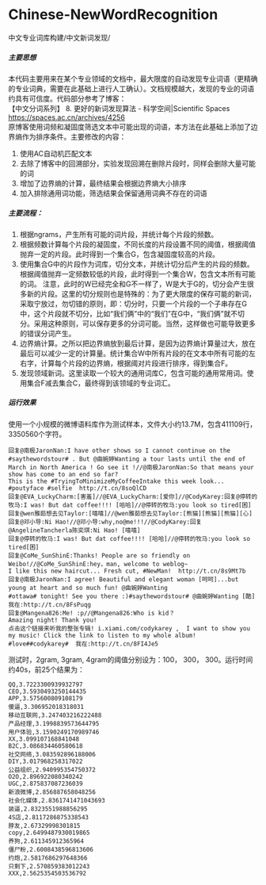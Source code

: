 # Chinese-NewWordRecognition
中文专业词库构建/中文新词发现/

##### 主要思想
本代码主要用来在某个专业领域的文档中，最大限度的自动发现专业词语（更精确的专业词典，需要在此基础上进行人工确认）。文档规模越大，发现的专业的词语约具有可信度。代码部分参考了博客：   
【中文分词系列】 8. 更好的新词发现算法 - 科学空间|Scientific Spaces  https://spaces.ac.cn/archives/4256    
原博客使用词频和凝固度筛选文本中可能出现的词语，本方法在此基础上添加了边界熵作为排序条件。主要修改的内容：      
1. 使用AC自动机匹配文本
2. 去除了博客中的回溯部分，实验发现回溯在删除片段时，同样会删除大量可能的词
3. 增加了边界熵的计算，最终结果会根据边界熵大小排序    
3. 加入排除通用词功能，筛选结果会保留通用词典不存在的词语

##### 主要流程：
1. 根据ngrams，产生所有可能的词片段，并统计每个片段的频数。
2. 根据频数计算每个片段的凝固度，不同长度的片段设置不同的阈值，根据阈值抛弃一定的片段。此时得到一个集合G，包含凝固度较高的片段。
3. 使用集合G中的片段作为词库，切分文本，并统计切分后产生的片段的频数。根据阈值抛弃一定频数较低的片段，此时得到一个集合W，包含文本所有可能的词。
   注意，此时的W已经完全和G不一样了，W是大于G的，切分会产生很多新的片段。这里的切分规则也是特殊的：为了更大限度的保存可能的新词，采取宁放过，勿切错的原则，即：切分时，只要一个片段的一个子串存在G中，这个片段就不切分，比如“我们俩”中的“我们”在G中，“我们俩”就不切分。采用这种原则，可以保存更多的分词可能。当然，这样做也可能导致更多的错误分词产生。
4. 边界熵计算。之所以把边界熵放到最后计算，是因为边界熵计算量过大，放在最后可以减少一定的计算量。统计集合W中所有片段的在文本中所有可能的左右字，计算每个片段的边界熵，根据阈对片段进行排序，得到集合F。
5. 发现领域新词。这里读取一个较大的通用词库C，包含可能的通用常用词。使用集合F减去集合C，最终得到该领域的专业词汇。



##### 运行效果
使用一个小规模的微博语料库作为测试样本，文件大小约13.7M，包含411109行，3350560个字符。
```
回复@南极JaronNan:I have other shows so I cannot continue on the #saythewordstour# . But @曲婉婷Wanting a tour lasts until the end of March in North America ! Go see it !//@南极JaronNan:So that means your show has come to an end so far?
This is the #TryingToMinimizeMyCoffeeIntake this week look... #poutyface #selfie  http://t.cn/8soQlCD
回复@EVA_LuckyCharm:[害羞]//@EVA_LuckyCharm:[爱你]//@CodyKarey:回复@停转的牧马:I was! But dat coffee!!!! [哈哈]//@停转的牧马:you look so tired[困]
回复@wen雅茹想去见Taylor:[嘻嘻]//@wen雅茹想去见Taylor:[熊猫][熊猫][熊猫][心]
回复@邓小导:Ni Hao!//@邓小导:why,no@me!!!//@CodyKarey:回复@AngelineTancherla陈奕琪:Ni Hao! [嘻嘻]
回复@停转的牧马:I was! But dat coffee!!!! [哈哈]//@停转的牧马:you look so tired[困]
回复@CoMe_SunShinE:Thanks! People are so friendly on Weibo!//@CoMe_SunShinE:hey，man, welcome to weblog~
I like this new haircut... Fresh cut, #NewMan!  http://t.cn/8s9Mt7b
回复@南极JaronNan:I agree! Beautiful and elegant woman [呵呵]...but young at heart and so much fun! @曲婉婷Wanting
#ottawa# tonight! See you there :)#saythewordstour# @曲婉婷Wanting [酷] 我在:http://t.cn/8FsPuqg
回复@Mangena826:Me! :p//@Mangena826:Who is kid？
Amazing night! Thank you!
点击这个链接来听我的整张专辑! i.xiami.com/codykarey ,  I want to show you my music! Click the link to listen to my whole album! #love##codykarey#  我在:http://t.cn/8FI4Je5
```
测试时，2gram, 3gram, 4gram的阈值分别设为：100， 300， 300。运行时间约40s，前25个结果为：
```
QQ,3.7223300939932797
CEO,3.5930493250144435
APP,3.575600809108179
傻逼,3.306952018318031
移动互联网,3.247403216222488
产品经理,3.1998839573644795
用户体验,3.1590249170989746
XX,3.099107168841048
B2C,3.086834460580618
社交网络,3.083592896188006
DIY,3.017968258317022
公益组织,2.940995354750372
O2O,2.896922080340242
UGC,2.875837087236039
新浪微博,2.856887658048256
社会化媒体,2.8361741471043693
装逼,2.8323551988856295
4S店,2.8117286875338543
脖友,2.67329998301815
copy,2.6499487930019865
养狗,2.611345912365964
僵尸粉,2.6008438596813606
约炮,2.5817686297648366
只剩下,2.570859383012243
XXX,2.5625354503536792
```

